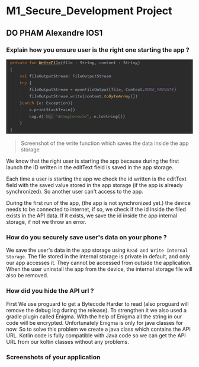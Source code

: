 # M1_Secure_Development Project
## DO PHAM Alexandre IOS1

### Explain how you ensure user is the right one starting the app ? 

<img src="img/write_function.png">

> Screenshot of the write function which saves the data inside the app storage

We know that the right user is starting the app because during the first launch the ID written in the editText field is saved in the app storage.

Each time a user is starting the app we check the id written is the editText field with the saved value stored in the app storage (if the app is already synchronized).
So another user can't access to the app.

During the first run of the app, (the app is not synchronized yet.) the device needs to be connected to internet,
if so, we check if the id inside the filed exists in the API data.
If it exists, we save the id inside the app internal storage, if not we throw an error.

### How do you securely save user's data on your phone ?

We save the user's data in the app storage using `Read and Write Internal Storage`. The file stored in the internal storage is private in default, and only our app accesses it.
They cannot be accessed from outside the application.
When the user uninstall the app from the device, the internal storage file will also be removed.

### How did you hide the API url ?

First We use proguard to get a Bytecode Harder to read (also proguard will remove the debug log during the release). 
To strengthen it we also used a gradle plugin called Enigma.
With the help of Enigma all the string in our code will be encrypted. 
Unfortunately Enigma is only for java classes for now. 
So to solve this problem we create a java class which contains the API URL. 
Kotlin code is fully compatible with Java code so we can get the API URL from our koltin classes without any problems.

### Screenshots of your application
